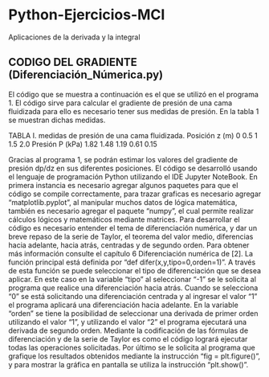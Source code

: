# Python-Ejercicios-MCI
Aplicaciones de la derivada y la integral 

## CODIGO DEL GRADIENTE (Diferenciación_Númerica.py)
El código que se muestra a continuación es el que se utilizó en el programa 1. El código sirve para calcular el gradiente de presión de una cama fluidizada para ello es necesario tener sus medidas de presión. En la tabla 1 se muestran dichas medidas.

TABLA I. medidas de presión de una cama fluidizada.
Posición z (m)	0	0.5	1	1.5	2.0
Presión P (kPa)	1.82	1.48	1.19	0.61	0.15

Gracias al programa 1, se podrán estimar los valores del gradiente de presión dp/dz en sus diferentes posiciones.
El código se desarrolló usando el lenguaje de programación Python utilizando el IDE Jupyter NoteBook. En primera instancia es necesario agregar algunos paquetes para que el código se compile correctamente, para trazar graficas es necesario agregar “matplotlib.pyplot”, al manipular muchos datos de lógica matemática, también es necesario agregar el paquete “numpy”, el cual permite realizar cálculos lógicos y matemáticos mediante matrices.
Para desarrollar el código es necesario entender el tema de diferenciación numérica, y dar un breve repaso de la serie de Taylor, el teorema del valor medio, diferencias hacia adelante, hacia atrás, centradas y de segundo orden. Para obtener más información consulte el capítulo 6 Diferenciación numérica de [2].
La función principal está definida por “def difer(x,y,tipo=0,orden=1)”. A través de esta función se puede seleccionar el tipo de diferenciación que se desea aplicar. En este caso en la variable “tipo” al seleccionar “-1” se le solicita al programa que realice una diferenciación hacia atrás. Cuando se selecciona “0” se está solicitando una diferenciación centrada y al ingresar el valor “1” el programa aplicará una diferenciación hacia adelante. 
En la variable “orden” se tiene la posibilidad de seleccionar una derivada de primer orden utilizando el valor “1”, y utilizando el valor “2” el programa ejecutará una derivada de segundo orden. 
Mediante la codificación de las fórmulas de diferenciación y de la serie de Taylor es como el código logrará ejecutar todas las operaciones solicitadas. Por último se le solicita al programa que grafique los resultados obtenidos mediante la instrucción “fig = plt.figure()”, y para mostrar la gráfica en pantalla se utiliza la instrucción “plt.show()”.
